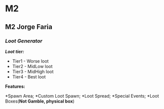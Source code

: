 # M2
## **M2 Jorge Faria** 
### ***Loot Generator***

***Loot tier:***

* Tier1 - Worse loot
* Tier2 - MidLow loot
* Tier3 - MidHigh loot 
* Tier4 - Best loot

**Features:**

*Spawn Area;
*Custom Loot Spawn;
*Loot Spread;
*Special Events;
*Loot Boxes(**Not Gamble, physical box**)
